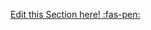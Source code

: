 <!-- DO NOT DELETE THIS LINK --> 
[Edit this Section here! :fas-pen:](https://github.com/nus-cs2030/1920-s2/edit/master/contents/textbook/lecture08/statelessVsStatefulOperations/explanation.md)
<!-- DO NOT DELETE THIS LINK --> 